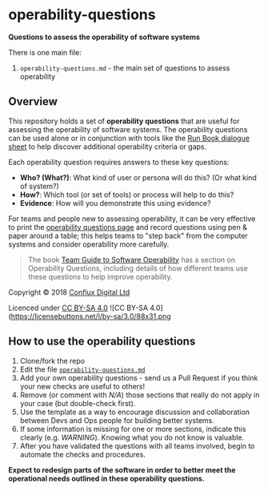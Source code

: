 # operability-questions

**Questions to assess the operability of software systems**

There is one main file:

1. `operability-questions.md` - the main set of questions to assess operability

## Overview

This repository holds a set of **operability questions** that are useful for assessing the operability of software systems. The operability questions can be used alone or in conjunction with tools like the [Run Book dialogue sheet](http://runbooktemplate.info/) to help discover additional operability criteria or gaps.

Each operability question requires answers to these key questions: 

* **Who? (What?)**: What kind of user or persona will do this? (Or what kind of system?) 
* **How?**: Which tool (or set of tools) or process will help to do this?
* **Evidence**:  How will you demonstrate this using evidence?

For teams and people new to assessing operability, it can be very effective to print the [operability questions page](operability-questions.md) and record questions using pen & paper around a table; this helps teams to "step back" from the computer systems and consider operability more carefully.

> The book [Team Guide to Software Operability](http://operabilitybook.com/) has a section on Operability Questions, including details of how different teams use these questions to help improve operability. 

Copyright © 2018 [Conflux Digital Ltd](https://confluxdigital.net/)

Licenced under [CC BY-SA 4.0](https://creativecommons.org/licenses/by-sa/4.0/) ![CC BY-SA 4.0](https://licensebuttons.net/l/by-sa/3.0/88x31.png

## How to use the operability questions

1. Clone/fork the repo
1. Edit the file [`operability-questions.md`](operability-questions.md) 
1. Add your own operability questions - send us a Pull Request if you think your new checks are useful to others!
1. Remove (or comment with _N/A_) those sections that really do not apply in your case (but double-check first).
1. Use the template as a way to encourage discussion and collaboration between Devs and Ops people for building better systems.
1. If some information is missing for one or more sections, indicate this clearly (e.g. *WARNING*). Knowing what you do not know is valuable.
1. After you have validated the questions with all teams involved, begin to automate the checks and procedures.

**Expect to redesign parts of the software in order to better meet the operational needs outlined in these operability questions.**
